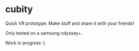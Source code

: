 # cubity

Quick VR prototype. Make stuff and share it with your friends!

Only tested on a samsung odyssey+.

Work in progress :)
